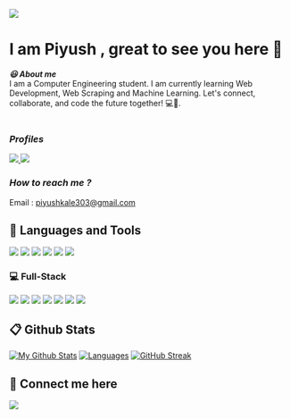 ![](https://komarev.com/ghpvc/?username=Piyush0102&label=Profile+Views&color=blue&style=flat)

# **I am Piyush , great to see you here 👋**
                                                               
***:smiley: About me***
<br/>
I am a Computer Engineering student. I am currently learning Web Development, Web Scraping and Machine Learning. Let's connect, collaborate, and code the future together! 💻🌟.<br/><br/>

### <i>Profiles</i> 
<a href="https://www.hackerrank.com/piyushkale303">
<img src="https://img.shields.io/badge/-Hackerrank-purple?style=for-the-badge&logo=hackerrank">
</a>
<a href="https://leetcode.com/piyushkale303/">
<img src="https://img.shields.io/badge/-Leet Code-brown?style=for-the-badge&logo=leetcode">
</a>
<br/>

### <i>How to reach me ?</i> 
Email : piyushkale303@gmail.com


## **:wrench: Languages and Tools** 
<div>
<img src="https://img.shields.io/badge/-Python-orange?style=for-the-badge&logo=python">
<img src="https://img.shields.io/badge/-C%2B%2B-black?style=for-the-badge&logo=cplusplus">
<img src="https://img.shields.io/badge/-Beautifulsoup-grey?style=for-the-badge&logo=beautifulsoup">  
<img src="https://img.shields.io/badge/-Selenium-darkred?style=for-the-badge&logo=selenium">
<img src="https://img.shields.io/badge/-MySQL-lightyellow?style=for-the-badge&logo=mysql">
<img src="https://img.shields.io/badge/-Blender-darkblue?style=for-the-badge&logo=blender">  
</div>

### 💻 Full-Stack
<div>
<img src="https://img.shields.io/badge/-HTML-greeb?style=for-the-badge&logo=html5">
<img src="https://img.shields.io/badge/-CSS-blue?style=for-the-badge&logo=css3">
<img src="https://img.shields.io/badge/-TailwindCSS-lightblue?style=for-the-badge&logo=tailwindcss">  
<img src="https://img.shields.io/badge/-Javascript-lightgrey?style=for-the-badge&logo=javascript">
<img src="https://img.shields.io/badge/-BootStrap-pink?style=for-the-badge&logo=bootstrap">
<img src="https://img.shields.io/badge/-Reactjs-black?style=for-the-badge&logo=react">
<img src="https://img.shields.io/badge/-Vitejs-black?style=for-the-badge&logo=vite">
  
</div>

## 📋 **Github Stats**
[![My Github Stats](https://github-readme-stats.vercel.app/api?username=Piyush0102&show_provate=true&theme=blue-green&show_icons=true&show_owner=true)](https://github.com/Piyush0102/github-readme-stats)
[![Languages](https://github-readme-stats.vercel.app/api/top-langs/?username=Piyush0102&theme=blue-green&card_width=445&lang_count=8&layout=compact)](https://github.com/Piyush0102/github-readme-stats)
[![GitHub Streak](https://streak-stats.demolab.com/?user=Piyush0102&theme=blue-green)](https://git.io/streak-stats)
 
## **🔗 Connect me here**
<a href="https://www.linkedin.com/in/piyush-kale-2449a3210/">
<img src="https://img.icons8.com/?size=1x&id=13930&format=png">
</a>
